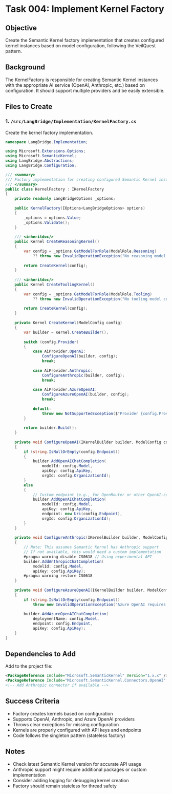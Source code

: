 # Task 004: Implement Kernel Factory

## Objective
Create the Semantic Kernel factory implementation that creates configured kernel instances based on model configuration, following the VeilQuest pattern.

## Background
The KernelFactory is responsible for creating Semantic Kernel instances with the appropriate AI service (OpenAI, Anthropic, etc.) based on configuration. It should support multiple providers and be easily extensible.

## Files to Create

### 1. `/src/LangBridge/Implementation/KernelFactory.cs`
Create the kernel factory implementation.

```csharp
namespace LangBridge.Implementation;

using Microsoft.Extensions.Options;
using Microsoft.SemanticKernel;
using LangBridge.Abstractions;
using LangBridge.Configuration;

/// <summary>
/// Factory implementation for creating configured Semantic Kernel instances.
/// </summary>
public class KernelFactory : IKernelFactory
{
    private readonly LangBridgeOptions _options;
    
    public KernelFactory(IOptions<LangBridgeOptions> options)
    {
        _options = options.Value;
        _options.Validate();
    }
    
    /// <inheritdoc/>
    public Kernel CreateReasoningKernel()
    {
        var config = _options.GetModelForRole(ModelRole.Reasoning)
            ?? throw new InvalidOperationException("No reasoning model configured");
            
        return CreateKernel(config);
    }
    
    /// <inheritdoc/>
    public Kernel CreateToolingKernel()
    {
        var config = _options.GetModelForRole(ModelRole.Tooling)
            ?? throw new InvalidOperationException("No tooling model configured");
            
        return CreateKernel(config);
    }
    
    private Kernel CreateKernel(ModelConfig config)
    {
        var builder = Kernel.CreateBuilder();
        
        switch (config.Provider)
        {
            case AiProvider.OpenAI:
                ConfigureOpenAI(builder, config);
                break;
                
            case AiProvider.Anthropic:
                ConfigureAnthropic(builder, config);
                break;
                
            case AiProvider.AzureOpenAI:
                ConfigureAzureOpenAI(builder, config);
                break;
                
            default:
                throw new NotSupportedException($"Provider {config.Provider} is not supported");
        }
        
        return builder.Build();
    }
    
    private void ConfigureOpenAI(IKernelBuilder builder, ModelConfig config)
    {
        if (string.IsNullOrEmpty(config.Endpoint))
        {
            builder.AddOpenAIChatCompletion(
                modelId: config.Model,
                apiKey: config.ApiKey,
                orgId: config.OrganizationId);
        }
        else
        {
            // Custom endpoint (e.g., for OpenRouter or other OpenAI-compatible APIs)
            builder.AddOpenAIChatCompletion(
                modelId: config.Model,
                apiKey: config.ApiKey,
                endpoint: new Uri(config.Endpoint),
                orgId: config.OrganizationId);
        }
    }
    
    private void ConfigureAnthropic(IKernelBuilder builder, ModelConfig config)
    {
        // Note: This assumes Semantic Kernel has Anthropic support
        // If not available, this would need a custom implementation
        #pragma warning disable CS0618 // Using experimental API
        builder.AddAnthropicChatCompletion(
            modelId: config.Model,
            apiKey: config.ApiKey);
        #pragma warning restore CS0618
    }
    
    private void ConfigureAzureOpenAI(IKernelBuilder builder, ModelConfig config)
    {
        if (string.IsNullOrEmpty(config.Endpoint))
            throw new InvalidOperationException("Azure OpenAI requires an endpoint");
            
        builder.AddAzureOpenAIChatCompletion(
            deploymentName: config.Model,
            endpoint: config.Endpoint,
            apiKey: config.ApiKey);
    }
}
```

## Dependencies to Add
Add to the project file:
```xml
<PackageReference Include="Microsoft.SemanticKernel" Version="1.x.x" />
<PackageReference Include="Microsoft.SemanticKernel.Connectors.OpenAI" Version="1.x.x" />
<!-- Add Anthropic connector if available -->
```

## Success Criteria
- Factory creates kernels based on configuration
- Supports OpenAI, Anthropic, and Azure OpenAI providers
- Throws clear exceptions for missing configuration
- Kernels are properly configured with API keys and endpoints
- Code follows the singleton pattern (stateless factory)

## Notes
- Check latest Semantic Kernel version for accurate API usage
- Anthropic support might require additional packages or custom implementation
- Consider adding logging for debugging kernel creation
- Factory should remain stateless for thread safety